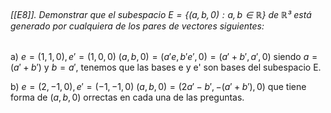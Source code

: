 ###### [[E8]]. Demonstrar que el subespacio $E=\{(a,b,0):a,b \in \mathbb{R}\}$ de $\mathbb{R³}$ está generado por cualquiera de los pares de vectores siguientes:

a) $e=(1,1,0), e'=(1,0,0)$
$(a,b,0)=(a'e,b'e',0) = (a'+b',a',0)$ siendo $a=(a'+b')$ y $b=a'$, tenemos que las bases e y e' son bases del subespacio E.

b) $e=(2,-1,0), e'=(-1,-1,0)$
$(a,b,0)=(2a'-b',-(a'+b'),0)$ que tiene forma de $(a,b,0)$ orrectas en cada una de las preguntas.
